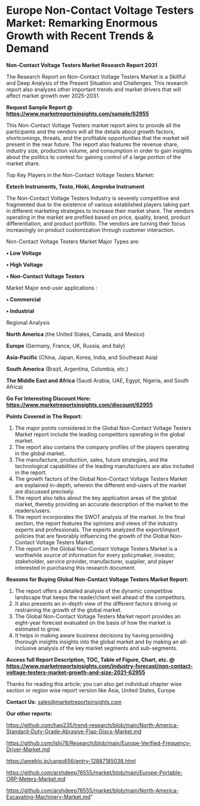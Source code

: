 # Europe Non-Contact Voltage Testers Market: Remarking Enormous Growth with Recent Trends & Demand

<strong>Non-Contact Voltage Testers Market Research Report 2031</strong>

The Research Report on Non-Contact Voltage Testers Market is a Skillful and Deep Analysis of the Present Situation and Challenges. This research report also analyzes other important trends and market drivers that will affect market growth over 2025-2031.

<strong>Request Sample Report @ <a href=https://www.marketreportsinsights.com/sample/62955>https://www.marketreportsinsights.com/sample/62955</a></strong>

This Non-Contact Voltage Testers market report aims to provide all the participants and the vendors will all the details about growth factors, shortcomings, threats, and the profitable opportunities that the market will present in the near future. The report also features the revenue share, industry size, production volume, and consumption in order to gain insights about the politics to contest for gaining control of a large portion of the market share.

Top Key Players in the Non-Contact Voltage Testers Market:

<strong>Extech Instruments, Testo, Hioki, Amprobe Instrument</strong>

The Non-Contact Voltage Testers Industry is severely competitive and fragmented due to the existence of various established players taking part in different marketing strategies to increase their market share. The vendors operating in the market are profiled based on price, quality, brand, product differentiation, and product portfolio. The vendors are turning their focus increasingly on product customization through customer interaction.

Non-Contact Voltage Testers Market Major Types are:

<strong>• Low Voltage

• High Voltage

• Non-Contact Voltage Testers</strong>

Market Major end-user applications :

<strong>• Commercial

• Industrial</strong>

Regional Analysis

</u><strong><b>North America</b></strong> (the United States, Canada, and Mexico)

<strong><b>Europe </b></strong>(Germany, France, UK, Russia, and Italy)

<strong><b>Asia-Pacific</b></strong> (China, Japan, Korea, India, and Southeast Asia)

<strong><b>South America</b></strong> (Brazil, Argentina, Colombia, etc.)

<strong><b>The Middle East and Africa</b></strong> (Saudi Arabia, UAE, Egypt, Nigeria, and South Africa)

<strong>Go For Interesting Discount Here: <a href=https://www.marketreportsinsights.com/discount/62955>https://www.marketreportsinsights.com/discount/62955</a></strong>

<strong>Points Covered in The Report:</strong>
<ol>
  <li>The major points considered in the Global Non-Contact Voltage Testers Market report include the leading competitors operating in the global market.</li>
  <li>The report also contains the company profiles of the players operating in the global market.</li>
  <li>The manufacture, production, sales, future strategies, and the technological capabilities of the leading manufacturers are also included in the report.</li>
  <li>The growth factors of the Global Non-Contact Voltage Testers Market are explained in-depth, wherein the different end-users of the market are discussed precisely.</li>
  <li>The report also talks about the key application areas of the global market, thereby providing an accurate description of the market to the readers/users.</li>
  <li>The report incorporates the SWOT analysis of the market. In the final section, the report features the opinions and views of the industry experts and professionals. The experts analyzed the export/import policies that are favorably influencing the growth of the Global Non-Contact Voltage Testers Market.</li>
  <li>The report on the Global Non-Contact Voltage Testers Market is a worthwhile source of information for every policymaker, investor, stakeholder, service provider, manufacturer, supplier, and player interested in purchasing this research document.</li>
</ol>
<strong>Reasons for Buying Global Non-Contact Voltage Testers Market Report:</strong>

<ol>
  <li>The report offers a detailed analysis of the dynamic competitive landscape that keeps the reader/client well ahead of the competitors.</li>
  <li>It also presents an in-depth view of the different factors driving or restraining the growth of the global market.</li>
  <li>The Global Non-Contact Voltage Testers Market report provides an eight-year forecast evaluated on the basis of how the market is estimated to grow.</li>
  <li>It helps in making aware business decisions by having providing thorough insights insights into the global market and by making an all-inclusive analysis of the key market segments and sub-segments.</li>
</ol>
<strong>Access full Report Description, TOC, Table of Figure, Chart, etc. @ <a href=https://www.marketreportsinsights.com/industry-forecast/non-contact-voltage-testers-market-growth-and-size-2021-62955>https://www.marketreportsinsights.com/industry-forecast/non-contact-voltage-testers-market-growth-and-size-2021-62955</a></strong>


Thanks for reading this article; you can also get individual chapter wise section or region wise report version like Asia, United States, Europe.

<strong>Contact Us:</strong>
sales@marketreportsinsights.com

<strong>Our other reports:</strong>

<a href=https://github.com/haq235/trend-research/blob/main/North-America-Standard-Duty-Grade-Abrasive-Flap-Discs-Market.md>https://github.com/haq235/trend-research/blob/main/North-America-Standard-Duty-Grade-Abrasive-Flap-Discs-Market.md</a>

<a href=https://github.com/Ishi78/Research/blob/main/Europe-Verified-Frequency-Driver-Market.md>https://github.com/Ishi78/Research/blob/main/Europe-Verified-Frequency-Driver-Market.md</a>

<a href=https://ameblo.jp/cargo656/entry-12887185038.html>https://ameblo.jp/cargo656/entry-12887185038.html</a>

<a href=https://github.com/arshdeep76555/market/blob/main/Europe-Portable-ORP-Meters-Market.md>https://github.com/arshdeep76555/market/blob/main/Europe-Portable-ORP-Meters-Market.md</a>

<a href=https://github.com/arshdeep76555/market/blob/main/North-America-Excavating-Machinery-Market.md>https://github.com/arshdeep76555/market/blob/main/North-America-Excavating-Machinery-Market.md</a>"
